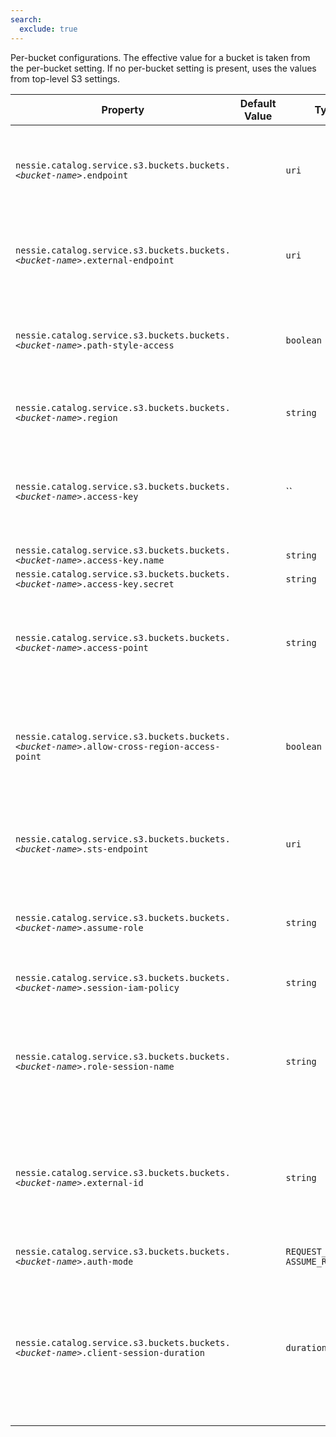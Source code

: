 ```yaml
---
search:
  exclude: true
---
```

<!--start-->

Per-bucket configurations. The effective value for a bucket is taken from the per-bucket  setting. If no per-bucket setting is present, uses the values from top-level S3 settings.

| Property | Default Value | Type | Description |
|----------|---------------|------|-------------|
| `nessie.catalog.service.s3.buckets.buckets.`_`<bucket-name>`_`.endpoint` |  | `uri` | Endpoint URI, required for private (non-AWS) clouds, specified either per bucket or in the  top-level S3 settings.  <br><br>If the endpoint URIs for the Nessie server and clients differ, this one defines the endpoint  used for the Nessie server.  |
| `nessie.catalog.service.s3.buckets.buckets.`_`<bucket-name>`_`.external-endpoint` |  | `uri` | When using a specific endpoint (`endpoint`) and the endpoint URIs for the Nessie server  differ, you can specify the URI passed down to clients using this setting.  Otherwise, clients  will receive the value from the `endpoint` setting.  |
| `nessie.catalog.service.s3.buckets.buckets.`_`<bucket-name>`_`.path-style-access` |  | `boolean` | Whether to use path-style access. If true, path-style access will be used, as in: `https://<domain>/<bucket>` . If false, a virtual-hosted style will be used instead, as in:  `https://<bucket>.<domain>`. If unspecified, the default will depend on the cloud  provider.  |
| `nessie.catalog.service.s3.buckets.buckets.`_`<bucket-name>`_`.region` |  | `string` | DNS name of the region, required for AWS. The region must be specified for AWS, either per  bucket or in the top-level S3 settings.  |
| `nessie.catalog.service.s3.buckets.buckets.`_`<bucket-name>`_`.access-key` |  | `` | An access-key-id and secret-access-key must be configured using the `name` and `secret` fields, either per bucket or in the top-level S3 settings.  For STS, this defines the  Access Key ID and Secret Key ID to be used as a basic credential for obtaining temporary  session credentials.  |
| `nessie.catalog.service.s3.buckets.buckets.`_`<bucket-name>`_`.access-key.name` |  | `string` |  |
| `nessie.catalog.service.s3.buckets.buckets.`_`<bucket-name>`_`.access-key.secret` |  | `string` |  |
| `nessie.catalog.service.s3.buckets.buckets.`_`<bucket-name>`_`.access-point` |  | `string` | AWS Access point for this bucket. Access points can be used to perform S3 operations by  specifying a mapping of bucket to access points. This is useful for multi-region access,  cross-region access, disaster recovery, etc. <br><br>See: [Access      Points ](https://docs.aws.amazon.com/AmazonS3/latest/userguide/using-access-points.html) |
| `nessie.catalog.service.s3.buckets.buckets.`_`<bucket-name>`_`.allow-cross-region-access-point` |  | `boolean` | Authorize cross-region calls when contacting an `access-point`. <br><br>By default, attempting to use an access point in a different region will throw an exception.  When enabled, this property allows using access points in other regions.  |
| `nessie.catalog.service.s3.buckets.buckets.`_`<bucket-name>`_`.sts-endpoint` |  | `uri` | The [Security Token  Service ](https://docs.aws.amazon.com/STS/latest/APIReference/welcome.html) endpoint.  <br><br>This parameter must be set when running in a private (non-AWS) cloud and the catalog is  configured to use S3 sessions (e.g. to use the "assume role" functionality).  |
| `nessie.catalog.service.s3.buckets.buckets.`_`<bucket-name>`_`.assume-role` |  | `string` | The [ARN](https://docs.aws.amazon.com/IAM/latest/UserGuide/reference-arns.html) of  the role to assume for accessing S3 data.  This parameter is required for Amazon S3, but may not  be required for other storage providers (e.g. Minio does not use it at all).  |
| `nessie.catalog.service.s3.buckets.buckets.`_`<bucket-name>`_`.session-iam-policy` |  | `string` | IAM policy in JSON format to be used as an inline [session  policy ](https://docs.aws.amazon.com/IAM/latest/UserGuide/access_policies.html#policies_session) (optional).  <br><br>See: AssumeRoleRequest#policy() |
| `nessie.catalog.service.s3.buckets.buckets.`_`<bucket-name>`_`.role-session-name` |  | `string` | An identifier for the assumed role session. This parameter is most important in cases when the  same role is assumed by different principals in different use cases. <br><br>See: AssumeRoleRequest#roleSessionName() |
| `nessie.catalog.service.s3.buckets.buckets.`_`<bucket-name>`_`.external-id` |  | `string` | An identifier for the party assuming the role. This parameter must match the external ID  configured in IAM rules that [govern](https://docs.aws.amazon.com/IAM/latest/UserGuide/id_roles_create_for-user_externalid.html) the assume role process for the specified `role-arn`.   <br><br>This parameter is essential in preventing the [Confused  Deputy ](https://docs.aws.amazon.com/IAM/latest/UserGuide/confused-deputy.html) problem. <br><br>See: AssumeRoleRequest#externalId() |
| `nessie.catalog.service.s3.buckets.buckets.`_`<bucket-name>`_`.auth-mode` |  | `REQUEST_SIGNING, ASSUME_ROLE` | Controls the authentication mode for Catalog clients accessing this bucket.  |
| `nessie.catalog.service.s3.buckets.buckets.`_`<bucket-name>`_`.client-session-duration` |  | `duration` | A higher bound estimate of the expected duration of client "sessions" working with data in this  bucket.  A session, for example, is the lifetime of an Iceberg REST catalog object on the client  side. This value is used for validating expiration times of credentials associated with the  warehouse.   <br><br>This parameter is relevant only when `client-authentication-mode` is `ASSUME_ROLE` . |
